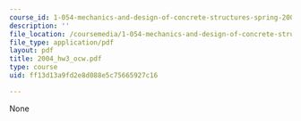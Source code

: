```yaml
---
course_id: 1-054-mechanics-and-design-of-concrete-structures-spring-2004
description: ''
file_location: /coursemedia/1-054-mechanics-and-design-of-concrete-structures-spring-2004/ff13d13a9fd2e8d088e5c75665927c16_2004_hw3_ocw.pdf
file_type: application/pdf
layout: pdf
title: 2004_hw3_ocw.pdf
type: course
uid: ff13d13a9fd2e8d088e5c75665927c16

---
```

None